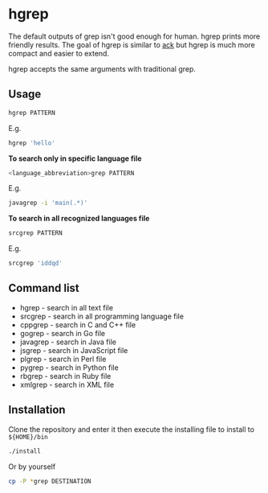 # hgrep

The default outputs of grep isn't good enough for human.
hgrep prints more friendly results.
The goal of hgrep is similar to [ack](http://beyondgrep.com/)
but hgrep is much more compact and easier to extend.

hgrep accepts the same arguments with traditional grep.

## Usage

```sh
hgrep PATTERN
```

E.g.
```sh
hgrep 'hello'
```

**To search only in specific language file**

```sh
<language_abbreviation>grep PATTERN
```

E.g.
```sh
javagrep -i 'main(.*)'
```

**To search in all recognized languages file**

```sh
srcgrep PATTERN
```

E.g.
```sh
srcgrep 'iddqd'
```

## Command list
* hgrep - search in all text file
* srcgrep - search in all programming language file
* cppgrep - search in C and C++ file
* gogrep - search in Go file
* javagrep - search in Java file
* jsgrep - search in JavaScript file
* plgrep - search in Perl file
* pygrep - search in Python file
* rbgrep - search in Ruby file
* xmlgrep - search in XML file

## Installation

Clone the repository and enter it then execute the installing file to install
to `${HOME}/bin`

```sh
./install
```

Or by yourself

```sh
cp -P *grep DESTINATION
```
